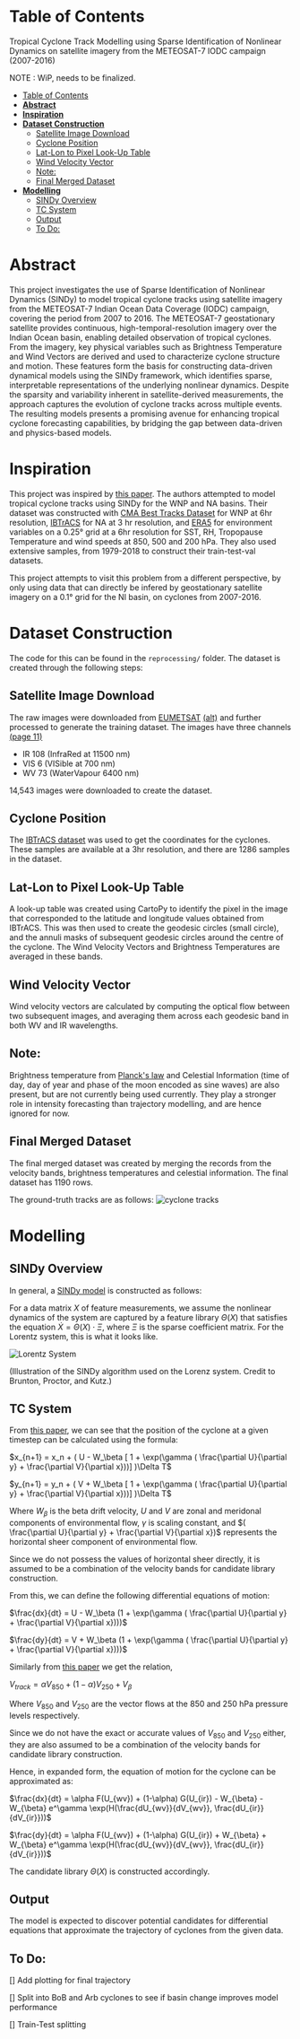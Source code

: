 # Table of Contents
Tropical Cyclone Track Modelling using Sparse Identification of Nonlinear Dynamics on satellite imagery from the METEOSAT-7 IODC campaign (2007-2016)

NOTE : WiP, needs to be finalized.

- [Table of Contents](#table-of-contents)
- [**Abstract**](#abstract)
- [**Inspiration**](#inspiration)
- [**Dataset Construction**](#dataset-construction)
  - [Satellite Image Download](#satellite-image-download)
  - [Cyclone Position](#cyclone-position)
  - [Lat-Lon to Pixel Look-Up Table](#lat-lon-to-pixel-look-up-table)
  - [Wind Velocity Vector](#wind-velocity-vector)
  - [Note:](#note)
  - [Final Merged Dataset](#final-merged-dataset)
- [**Modelling**](#modelling)
  - [SINDy Overview](#sindy-overview)
  - [TC System](#tc-system)
  - [Output](#output)
  - [To Do:](#to-do)


# **Abstract**
This project investigates the use of Sparse Identification of Nonlinear Dynamics (SINDy) to model tropical cyclone tracks using satellite imagery from the METEOSAT-7 Indian Ocean Data Coverage (IODC) campaign, covering the period from 2007 to 2016. The METEOSAT-7 geostationary satellite provides continuous, high-temporal-resolution imagery over the Indian Ocean basin, enabling detailed observation of tropical cyclones. From the imagery, key physical variables such as Brightness Temperature and Wind Vectors are derived and used to characterize cyclone structure and motion. These features form the basis for constructing data-driven dynamical models using the SINDy framework, which identifies sparse, interpretable representations of the underlying nonlinear dynamics. Despite the sparsity and variability inherent in satellite-derived measurements, the approach captures the evolution of cyclone tracks across multiple events. The resulting models presents a promising avenue for enhancing tropical cyclone forecasting capabilities, by bridging the gap between data-driven and physics-based models.

# **Inspiration**

This project was inspired by [this paper](https://www.sciencedirect.com/science/article/abs/pii/S0167610524001211). The authors attempted to model tropical cyclone tracks using SINDy for the WNP and NA basins. Their dataset was constructed with [CMA Best Tracks Dataset](https://tcdata.typhoon.org.cn/en/zjljsjj.html) for WNP at 6hr resolution, [IBTrACS](https://www.ncei.noaa.gov/products/international-best-track-archive) for NA at 3 hr resolution, and [ERA5](https://cds.climate.copernicus.eu/datasets/reanalysis-era5-single-levels?tab=overview) for environment variables on a 0.25° grid at a 6hr resolution for SST, RH, Tropopause Temperature and wind speeds at 850, 500 and 200 hPa. They also used extensive samples, from 1979-2018 to construct their train-test-val datasets.

This project attempts to visit this problem from a different perspective, by only using data that can directly be infered by geostationary satellite imagery on a 0.1° grid for the NI basin, on cyclones from 2007-2016.

# **Dataset Construction**
The code for this can be found in the `reprocessing/` folder.
The dataset is created through the following steps:

## Satellite Image Download

The raw images were downloaded from [EUMETSAT](https://data.eumetsat.int/product/EO:EUM:DAT:0081) [(alt)](https://navigator.eumetsat.int/product/EO:EUM:DAT:0081) and further processed to generate the training dataset. The images have three channels [(page 11)](https://user.eumetsat.int/s3/eup-strapi-media/pdf_mviri_fcdr_atbd_75cac1f577.pdf)

- IR 108 (InfraRed at 11500 nm)
- VIS 6 (VISible at 700 nm)
- WV 73 (WaterVapour 6400 nm)

14,543 images were downloaded to create the dataset.

## Cyclone Position

The [IBTrACS dataset](https://www.ncei.noaa.gov/data/international-best-track-archive-for-climate-stewardship-ibtracs/v04r01/access/csv/) was used to get the coordinates for the cyclones. These samples are available at a 3hr resolution, and there are 1286 samples in the dataset.

## Lat-Lon to Pixel Look-Up Table

A look-up table was created using CartoPy to identify the pixel in the image that corresponded to the latitude and longitude values obtained from IBTrACS. This was then used to create the geodesic circles (small circle), and the annuli masks of subsequent geodesic circles around the centre of the cyclone. The Wind Velocity Vectors and Brightness Temperatures are averaged in these bands.

## Wind Velocity Vector

Wind velocity vectors are calculated by computing the optical flow between two subsequent images, and averaging them across each geodesic band in both WV and IR wavelengths.

## Note:
Brightness temperature from [Planck's law](https://www-cdn.eumetsat.int/files/2020-04/pdf_ten_052556_rad2bright.pdf) and Celestial Information (time of day, day of year and phase of the moon encoded as sine waves) are also present, but are not currently being used currently. They play a stronger role in intensity forecasting than trajectory modelling, and are hence ignored for now.


## Final Merged Dataset
The final merged dataset was created by merging the records from the velocity bands, brightness temperatures and celestial information. The final dataset has 1190 rows.

The ground-truth tracks are as follows:
![cyclone tracks](assets/tracks.png)

# **Modelling**

## SINDy Overview
In general, a [SINDy model](https://www.pnas.org/doi/10.1073/pnas.1517384113) is constructed as follows:

For a data matrix $X$ of feature measurements, we assume the nonlinear dynamics of the system are captured by a feature library $\Theta(X)$ that satisfies the equation $\dot{X} = \Theta(X) \cdot \Xi$, where $\Xi$ is the sparse coefficient matrix. For the Lorentz system, this is what it looks like. 

![Lorentz System](assets/Schematic-SINDy.png)

(Illustration of the SINDy algorithm used on the Lorenz system. Credit to Brunton, Proctor, and Kutz.)


## TC System

From [this paper](https://journals.ametsoc.org/view/journals/clim/33/18/jcliD200285.xml), we can see that the position of the cyclone at a given timestep can be calculated using the formula:

$x_{n+1} = x_n + ( U - W_\beta [ 1 + \exp(\gamma ( \frac{\partial U}{\partial y} + \frac{\partial V}{\partial x}))] )\Delta T$

$y_{n+1} = y_n + ( V + W_\beta [ 1 + \exp(\gamma ( \frac{\partial U}{\partial y} + \frac{\partial V}{\partial x}))] )\Delta T$

Where $W_\beta$ is the beta drift velocity, $U$ and $V$ are zonal and meridonal components of environmental flow, $\gamma$ is scaling constant, and $( \frac{\partial U}{\partial y} + \frac{\partial V}{\partial x})$ represents the horizontal sheer component of environmental flow.

Since we do not possess the values of horizontal sheer directly, it is assumed to be a combination of the velocity bands for candidate library construction.

From this, we can define the following differential equations of motion:

$\frac{dx}{dt} = U - W_\beta (1 + \exp(\gamma  ( \frac{\partial U}{\partial y} + \frac{\partial V}{\partial x})))$

$\frac{dy}{dt} = V + W_\beta (1 + \exp(\gamma  ( \frac{\partial U}{\partial y} + \frac{\partial V}{\partial x})))$

Similarly from [this paper](https://journals.ametsoc.org/view/journals/bams/87/3/bams-87-3-299.xml) we get the relation,

$V_{track} = \alpha V_{850} + (1-\alpha) V_{250} + V_\beta$

Where $V_{850}$ and $V_{250}$ are the vector flows at the 850 and 250 hPa pressure levels respectively.

Since we do not have the exact or accurate values of $V_{850}$ and $V_{250}$ either, they are also assumed to be a combination of the velocity bands for candidate library construction.

Hence, in expanded form, the equation of motion for the cyclone can be approximated as:

$\frac{dx}{dt} = \alpha F(U_{wv}) + (1-\alpha) G(U_{ir}) - W_{\beta} - W_{\beta} e^\gamma \exp(H(\frac{dU_{wv}}{dV_{wv}}, \frac{dU_{ir}}{dV_{ir}}))$ 

$\frac{dy}{dt} = \alpha F(U_{wv}) + (1-\alpha) G(U_{ir}) + W_{\beta} + W_{\beta} e^\gamma \exp(H(\frac{dU_{wv}}{dV_{wv}}, \frac{dU_{ir}}{dV_{ir}}))$ 

The candidate library $\Theta(X)$ is constructed accordingly.

## Output

The model is expected to discover potential candidates for differential equations that approximate the trajectory of cyclones from the given data.


## To Do:

[] Add plotting for final trajectory

[] Split into BoB and Arb cyclones to see if basin change improves model performance 

[] Train-Test splitting